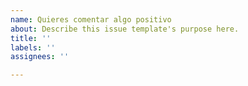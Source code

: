 ```yaml
---
name: Quieres comentar algo positivo
about: Describe this issue template's purpose here.
title: ''
labels: ''
assignees: ''

---
```



